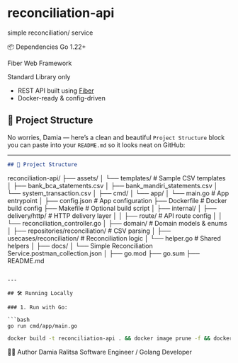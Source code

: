 # reconciliation-api
simple reconciliation/ service

📦 Dependencies
Go 1.22+

Fiber Web Framework

Standard Library only

- REST API built using [Fiber](https://gofiber.io/)
- Docker-ready & config-driven

## 📂 Project Structure
No worries, Damia — here’s a clean and beautiful `Project Structure` block you can paste into your `README.md` so it looks neat on GitHub:

---

```markdown
## 📂 Project Structure

```
reconciliation-api/
├── assets/
│   └── templates/                      # Sample CSV templates
│       ├── bank\_bca\_statements.csv
│       ├── bank\_mandiri\_statements.csv
│       └── system\_transaction.csv
│
├── cmd/
│   └── app/
│       └── main.go                     # App entrypoint
│
├── config.json                         # App configuration
├── Dockerfile                          # Docker build config
├── Makefile                            # Optional build script
│
├── internal/
│   ├── delivery/http/                  # HTTP delivery layer
│   │   ├── route/                      # API route config
│   │   └── reconciliation\_controller.go
│   ├── domain/                         # Domain models & enums
│   ├── repositories/reconciliation/    # CSV parsing
│   ├── usecases/reconciliation/        # Reconciliation logic
│   └── helper.go                       # Shared helpers
│
├── docs/
│   └── Simple Reconciliation Service.postman\_collection.json
│
├── go.mod
├── go.sum
├── README.md
```

---

## 🛠️ Running Locally

### 1. Run with Go:

```bash
go run cmd/app/main.go
```
```bash
docker build -t reconciliation-api . && docker image prune -f && docker run -it --rm   --network app-network   -p 8444:8444   -v $(pwd)/config.json:/config.json   reconciliation-api
```

👩‍💻 Author
Damia Ralitsa
Software Engineer / Golang Developer

